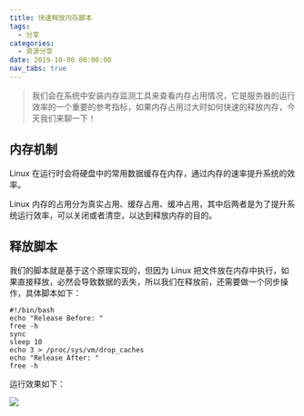 ```yaml
---
title: 快速释放内存脚本
tags:
  - 分享
categories:
  - 资源分享
date: 2019-10-06 00:00:00
nav_tabs: true
---
```


> 我们会在系统中安装内存监测工具来查看内存占用情况，它是服务器的运行效率的一个重要的参考指标，如果内存占用过大时如何快速的释放内存，今天我们来聊一下！

<!-- more -->

## 内存机制

Linux 在运行时会将硬盘中的常用数据缓存在内存，通过内存的速率提升系统的效率。

Linux 内存的占用分为真实占用、缓存占用、缓冲占用，其中后两者是为了提升系统运行效率，可以关闭或者清空，以达到释放内存的目的。

## 释放脚本

我们的脚本就是基于这个原理实现的，但因为 Linux 把文件放在内存中执行，如果直接释放，必然会导致数据的丢失，所以我们在释放前，还需要做一个同步操作，具体脚本如下：

```
#!/bin/bash
echo "Release Before: "
free -h
sync
sleep 10
echo 3 > /proc/sys/vm/drop_caches
echo "Release After: "
free -h
```

运行效果如下：

![](https://cdn.dusays.com/2019/10/89-1.jpg)